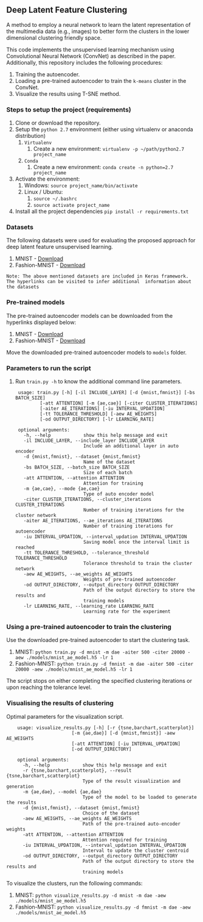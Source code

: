 ## Deep Latent Feature Clustering

A method to employ a neural network to learn the latent representation of the multimedia data (e.g., images) to better form the clusters in the lower dimensional clustering friendly space.

This code implements the unsupervised learning mechanism using Convolutional Neural Network (ConvNet) as described in the paper. Additionally, this repository includes the following procedures: 
    
  1. Training the autoencoder.
  2. Loading a pre-trained autoencoder to train the `k-means` cluster in the ConvNet.
  3. Visualize the results using T-SNE method.
    

### Steps to setup the project (requirements)

1. Clone or download the repository.
2. Setup the `python 2.7` environment (either using virtualenv or anaconda distribution)
    1. `Virtualenv`
        1. Create a new environment: `virtualenv -p ~/path/python2.7 project_name`
    2. `Conda`
        1. Create a new environment: `conda create -n python=2.7 project_name`
3. Activate the environment:
    1. Windows: `source project_name/bin/activate`
    2. Linux / Ubuntu: 
        1. `source ~/.bashrc`
        1. `source activate project_name`
4. Install all the project dependencies `pip install -r requirements.txt`

### Datasets

The following datasets were used for evaluating the proposed approach for deep latent feature unsupervised learning.

  1. MNIST - [Download](https://www.google.com)
  2. Fashion-MNIST - [Download](https://www.google.com)
  
 `Note: The above mentioned datasets are included in Keras framework. The hyperlinks can be visited to infer additional 
 information about the datasets`

### Pre-trained models
The pre-trained autoencoder models can be downloaded from the hyperlinks displayed below:
  1. MNIST - [Download](https://www.google.com)
  2. Fashion-MNIST - [Download](https://www.google.com)
  
Move the downloaded pre-trained autoencoder models to `models` folder.

### Parameters to run the script
1. Run `train.py -h` to know the additional command line parameters.

        usage: train.py [-h] [-il INCLUDE_LAYER] [-d {mnist,fmnist}] [-bs BATCH_SIZE]
                [-att ATTENTION] [-m {ae,cae}] [-citer CLUSTER_ITERATIONS]
                [-aiter AE_ITERATIONS] [-iu INTERVAL_UPDATION]
                [-tt TOLERANCE_THRESHOLD] [-aew AE_WEIGHTS]
                [-od OUTPUT_DIRECTORY] [-lr LEARNING_RATE]

        optional arguments:
          -h, --help            show this help message and exit
          -il INCLUDE_LAYER, --include_layer INCLUDE_LAYER
                                Include an additional layer in auto encoder
          -d {mnist,fmnist}, --dataset {mnist,fmnist}
                                Name of the dataset
          -bs BATCH_SIZE, --batch_size BATCH_SIZE
                                Size of each batch
          -att ATTENTION, --attention ATTENTION
                                Attention for training
          -m {ae,cae}, --mode {ae,cae}
                                Type of auto encoder model
          -citer CLUSTER_ITERATIONS, --cluster_iterations CLUSTER_ITERATIONS
                                Number of training iterations for the cluster network
          -aiter AE_ITERATIONS, --ae_iterations AE_ITERATIONS
                                Number of training iterations for autoencoder
          -iu INTERVAL_UPDATION, --interval_updation INTERVAL_UPDATION
                                Saving model once the interval limit is reached
          -tt TOLERANCE_THRESHOLD, --tolerance_threshold TOLERANCE_THRESHOLD
                                Tolerance threshold to train the cluster network
          -aew AE_WEIGHTS, --ae_weights AE_WEIGHTS
                                Weights of pre-trained autoencoder
          -od OUTPUT_DIRECTORY, --output_directory OUTPUT_DIRECTORY
                                Path of the output directory to store the results and
                                training models
          -lr LEARNING_RATE, --learning_rate LEARNING_RATE
                                Learning rate for the experiment
                                
### Using a pre-trained autoencoder to train the clustering

Use the downloaded pre-trained autoencoder to start the clustering task.

1. MNIST: `python train.py -d mnist -m dae -aiter 500 -citer 20000 -aew ./models/mnist_ae_model.h5 -lr 1`
1. Fashion-MNIST: `python train.py -d fmnist -m dae -aiter 500 -citer 20000 -aew ./models/mnist_ae_model.h5 -lr 1`

The script stops on either completing the specified clustering iterations or upon reaching the tolerance level.

### Visualising the results of clustering

Optimal parameters for the visualization script.

        usage: visualize_results.py [-h] [-r {tsne,barchart,scatterplot}]
                            [-m {ae,dae}] [-d {mnist,fmnist}] -aew AE_WEIGHTS
                            [-att ATTENTION] [-iu INTERVAL_UPDATION]
                            [-od OUTPUT_DIRECTORY]

        optional arguments:
          -h, --help            show this help message and exit
          -r {tsne,barchart,scatterplot}, --result {tsne,barchart,scatterplot}
                                Type of the result visualization and generation
          -m {ae,dae}, --model {ae,dae}
                                Type of the model to be loaded to generate the results
          -d {mnist,fmnist}, --dataset {mnist,fmnist}
                                Choice of the dataset
          -aew AE_WEIGHTS, --ae_weights AE_WEIGHTS
                                Path of the pre-trained auto-encoder weights
          -att ATTENTION, --attention ATTENTION
                                Attention required for training
          -iu INTERVAL_UPDATION, --interval_updation INTERVAL_UPDATION
                                Interval to update the cluster centroid
          -od OUTPUT_DIRECTORY, --output_directory OUTPUT_DIRECTORY
                                Path of the output directory to store the results and
                                training models

To visualize the clusters, run the following commands:

1. MNIST: `python visualize_results.py -d mnist -m dae -aew ./models/mnist_ae_model.h5`
1. Fashion-MNIST: `python visualize_results.py -d fmnist -m dae -aew ./models/mnist_ae_model.h5`